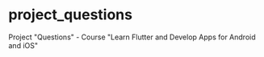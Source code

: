 # project_questions
 Project "Questions" - Course "Learn Flutter and Develop Apps for Android and iOS"

